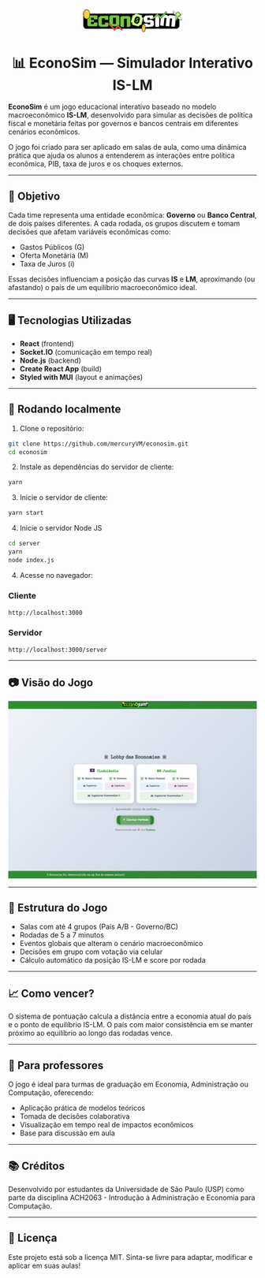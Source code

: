 <p align="center">
  <img src="./src/screens/assets/econosim_logo_1.svg" alt="EconoSim logo" width="200"/>
</p>

<h1 align="center">📊 EconoSim — Simulador Interativo IS-LM</h1>

**EconoSim** é um jogo educacional interativo baseado no modelo macroeconômico **IS-LM**, desenvolvido para simular as decisões de política fiscal e monetária feitas por governos e bancos centrais em diferentes cenários econômicos.

O jogo foi criado para ser aplicado em salas de aula, como uma dinâmica prática que ajuda os alunos a entenderem as interações entre política econômica, PIB, taxa de juros e os choques externos.

---

## 🧠 Objetivo

Cada time representa uma entidade econômica: **Governo** ou **Banco Central**, de dois países diferentes. A cada rodada, os grupos discutem e tomam decisões que afetam variáveis econômicas como:

- Gastos Públicos (G)
- Oferta Monetária (M)
- Taxa de Juros (i)

Essas decisões influenciam a posição das curvas **IS** e **LM**, aproximando (ou afastando) o país de um equilíbrio macroeconômico ideal.

---

## 🖥️ Tecnologias Utilizadas

- **React** (frontend)
- **Socket.IO** (comunicação em tempo real)
- **Node.js** (backend)
- **Create React App** (build)
- **Styled with MUI** (layout e animações)

---

## 🚀 Rodando localmente

1. Clone o repositório:

```bash
git clone https://github.com/mercuryVM/econosim.git
cd econosim
```

2. Instale as dependências do servidor de cliente:

```bash
yarn
```

3. Inicie o servidor de cliente:

```bash
yarn start
```

4. Inicie o servidor Node JS
```bash
cd server
yarn
node index.js
```

4. Acesse no navegador:

### Cliente
```
http://localhost:3000
```

### Servidor
```
http://localhost:3000/server
```

---

## 📷 Visão do Jogo

<p align="center">
  <img src="./assets/gameplay.png" alt="Tela do jogo EconoSim" width="600"/>
</p>

---

## 🧩 Estrutura do Jogo

- Salas com até 4 grupos (País A/B - Governo/BC)
- Rodadas de 5 a 7 minutos
- Eventos globais que alteram o cenário macroeconômico
- Decisões em grupo com votação via celular
- Cálculo automático da posição IS-LM e score por rodada

---

## 📈 Como vencer?

O sistema de pontuação calcula a distância entre a economia atual do país e o ponto de equilíbrio IS-LM. O país com maior consistência em se manter próximo ao equilíbrio ao longo das rodadas vence.

---

## 🧪 Para professores

O jogo é ideal para turmas de graduação em Economia, Administração ou Computação, oferecendo:

- Aplicação prática de modelos teóricos
- Tomada de decisões colaborativa
- Visualização em tempo real de impactos econômicos
- Base para discussão em aula

---

## 📚 Créditos

Desenvolvido por estudantes da Universidade de São Paulo (USP) como parte da disciplina ACH2063 - Introdução à Administração e Economia para Computação.

---

## 📄 Licença

Este projeto está sob a licença MIT. Sinta-se livre para adaptar, modificar e aplicar em suas aulas!
